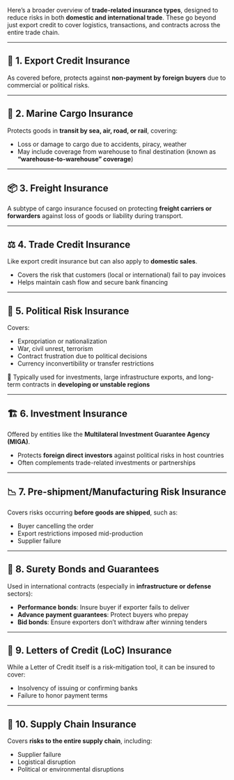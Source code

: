 

Here’s a broader overview of **trade-related insurance types**, designed to reduce risks in both **domestic and international trade**. These go beyond just export credit to cover logistics, transactions, and contracts across the entire trade chain.

---

## 🧾 **1. Export Credit Insurance**

As covered before, protects against **non-payment by foreign buyers** due to commercial or political risks.

---

## 🚢 **2. Marine Cargo Insurance**

Protects goods in **transit by sea, air, road, or rail**, covering:

* Loss or damage to cargo due to accidents, piracy, weather
* May include coverage from warehouse to final destination (known as **“warehouse-to-warehouse” coverage**)

---

## 📦 **3. Freight Insurance**

A subtype of cargo insurance focused on protecting **freight carriers or forwarders** against loss of goods or liability during transport.

---

## ⚖️ **4. Trade Credit Insurance**

Like export credit insurance but can also apply to **domestic sales**.

* Covers the risk that customers (local or international) fail to pay invoices
* Helps maintain cash flow and secure bank financing

---

## 📝 **5. Political Risk Insurance**

Covers:

* Expropriation or nationalization
* War, civil unrest, terrorism
* Contract frustration due to political decisions
* Currency inconvertibility or transfer restrictions

🔸 Typically used for investments, large infrastructure exports, and long-term contracts in **developing or unstable regions**

---

## 🏗️ **6. Investment Insurance**

Offered by entities like the **Multilateral Investment Guarantee Agency (MIGA)**.

* Protects **foreign direct investors** against political risks in host countries
* Often complements trade-related investments or partnerships

---

## 📉 **7. Pre-shipment/Manufacturing Risk Insurance**

Covers risks occurring **before goods are shipped**, such as:

* Buyer cancelling the order
* Export restrictions imposed mid-production
* Supplier failure

---

## 📄 **8. Surety Bonds and Guarantees**

Used in international contracts (especially in **infrastructure or defense** sectors):

* **Performance bonds**: Insure buyer if exporter fails to deliver
* **Advance payment guarantees**: Protect buyers who prepay
* **Bid bonds**: Ensure exporters don’t withdraw after winning tenders

---

## 🔐 **9. Letters of Credit (LoC) Insurance**

While a Letter of Credit itself is a risk-mitigation tool, it can be insured to cover:

* Insolvency of issuing or confirming banks
* Failure to honor payment terms

---

## 🧮 **10. Supply Chain Insurance**

Covers **risks to the entire supply chain**, including:

* Supplier failure
* Logistical disruption
* Political or environmental disruptions
